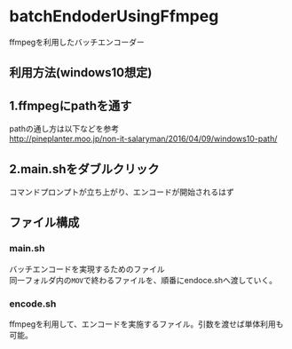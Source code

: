 # batchEndoderUsingFfmpeg
ffmpegを利用したバッチエンコーダー

## 利用方法(windows10想定)

## 1.ffmpegにpathを通す
pathの通し方は以下などを参考  
http://pineplanter.moo.jp/non-it-salaryman/2016/04/09/windows10-path/

## 2.main.shをダブルクリック
コマンドプロンプトが立ち上がり、エンコードが開始されるはず

## ファイル構成
### main.sh
バッチエンコードを実現するためのファイル  
同一フォルダ内の```MOV```で終わるファイルを、順番にendoce.shへ渡していく。
### encode.sh
ffmpegを利用して、エンコードを実施するファイル。引数を渡せば単体利用も可能。
